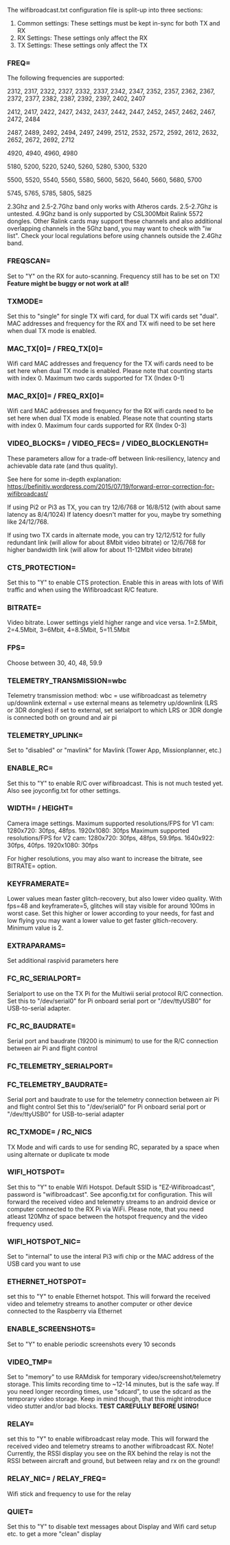 The wifibroadcast.txt configuration file is split-up into three sections:

1. Common settings: These settings must be kept in-sync for both TX and RX
2. RX Settings: These settings only affect the RX
3. TX Settings: These settings only affect the TX



### FREQ=

The following frequencies are supported:

2312, 2317, 2322, 2327, 2332, 2337, 2342, 2347, 2352, 2357, 2362, 2367, 2372, 2377, 2382, 2387, 2392, 2397, 2402, 2407

2412, 2417, 2422, 2427, 2432, 2437, 2442, 2447, 2452, 2457, 2462, 2467, 2472, 2484

2487, 2489, 2492, 2494, 2497, 2499, 2512, 2532, 2572, 2592, 2612, 2632, 2652, 2672, 2692, 2712

4920, 4940, 4960, 4980

5180, 5200, 5220, 5240, 5260, 5280, 5300, 5320

5500, 5520, 5540, 5560, 5580, 5600, 5620, 5640, 5660, 5680, 5700

5745, 5765, 5785, 5805, 5825


2.3Ghz and 2.5-2.7Ghz band only works with Atheros cards. 2.5-2.7Ghz is untested. 4.9Ghz band is only supported by CSL300Mbit Ralink 5572 dongles. Other Ralink cards may support these channels and also additional overlapping channels in the 5Ghz band, you may want to check with "iw list". Check your local regulations before using channels outside the 2.4Ghz band.

### FREQSCAN=
 Set to "Y" on the RX for auto-scanning. Frequency still has to be set on TX! **Feature might be buggy or not work at all!**



### TXMODE=
Set this to "single" for single TX wifi card, for dual TX wifi cards set "dual".
MAC addresses and frequency for the RX and TX wifi need to be set here when dual TX mode is enabled.


### MAC_TX[0]= / FREQ_TX[0]=
Wifi card MAC addresses and frequency for the TX wifi cards need to be set here when dual TX mode is enabled. Please note that counting starts with index 0. Maximum two cards supported for TX (Index 0-1)



### MAC_RX[0]= / FREQ_RX[0]=
Wifi card MAC addresses and frequency for the RX wifi cards need to be set here when dual TX mode is enabled. Please note that counting starts with index 0. Maximum four cards supported for RX (Index 0-3)


### VIDEO_BLOCKS= / VIDEO_FECS= / VIDEO_BLOCKLENGTH=
These parameters allow for a trade-off between link-resiliency, latency and achievable data rate (and thus quality).

See here for some in-depth explanation: https://befinitiv.wordpress.com/2015/07/19/forward-error-correction-for-wifibroadcast/

If using Pi2 or Pi3 as TX, you can try 12/6/768 or 16/8/512 (with about same latency as 8/4/1024) If latency doesn't matter for you, maybe try something like 24/12/768.

If using two TX cards in alternate mode, you can try 12/12/512 for fully redundant link (will allow for about 8Mbit video bitrate) or 12/6/768 for higher bandwidth link (will allow for about 11-12Mbit video bitrate)



### CTS_PROTECTION=
Set this to "Y" to enable CTS protection. Enable this in areas with lots of Wifi traffic and when using 
the Wifibroadcast R/C feature.

### BITRATE=
Video bitrate. Lower settings yield higher range and vice versa.
1=2.5Mbit, 2=4.5Mbit, 3=6Mbit, 4=8.5Mbit, 5=11.5Mbit

### FPS=
Choose between 30, 40, 48, 59.9

### TELEMETRY_TRANSMISSION=wbc
Telemetry transmission method:
wbc = use wifibroadcast as telemetry up/downlink
external = use external means as telemetry up/downlink (LRS or 3DR dongles)
if set to external, set serialport to which LRS or 3DR dongle is connected both on ground and air pi

### TELEMETRY_UPLINK=
Set to "disabled" or "mavlink" for Mavlink (Tower App, Missionplanner, etc.)

### ENABLE_RC=
Set this to "Y" to enable R/C over wifibroadcast. This is not much tested yet. Also see joyconfig.txt for other settings.

### WIDTH= / HEIGHT=
Camera image settings.
Maximum supported resolutions/FPS for V1 cam: 1280x720: 30fps, 48fps. 1920x1080: 30fps
Maximum supported resolutions/FPS for V2 cam: 1280x720: 30fps, 48fps, 59.9fps. 1640x922: 30fps, 40fps. 1920x1080: 30fps

For higher resolutions, you may also want to increase the bitrate, see BITRATE= option.


### KEYFRAMERATE=
Lower values mean faster glitch-recovery, but also lower video quality. With fps=48 and keyframerate=5, glitches will stay visible for around 100ms in worst case. Set this higher or lower according to your needs, for fast and low flying you may want a lower value to get faster gltich-recovery. Minimum value is 2.

### EXTRAPARAMS=
Set additional raspivid parameters here


### FC_RC_SERIALPORT=
Serialport to use on the TX Pi for the Multiwii serial protocol R/C connection. Set this to "/dev/serial0" for Pi onboard serial port or  "/dev/ttyUSB0" for USB-to-serial adapter.

### FC_RC_BAUDRATE=
Serial port and baudrate (19200 is minimum) to use for the R/C connection between air Pi and flight control

### FC_TELEMETRY_SERIALPORT=
### FC_TELEMETRY_BAUDRATE=
Serial port and baudrate to use for the telemetry connection between air Pi and flight control
Set this to "/dev/serial0" for Pi onboard serial port or  "/dev/ttyUSB0" for USB-to-serial adapter

### RC_TXMODE= / RC_NICS
TX Mode and wifi cards to use for sending RC, separated by a space when using alternate or duplicate tx mode

### WIFI_HOTSPOT=
Set this to "Y" to enable Wifi Hotspot. Default SSID is "EZ-Wifibroadcast", password is "wifibroadcast". See apconfig.txt for configuration. This will forward the received video and telemetry streams to an android device or computer connected to the RX Pi via WiFi. Please note, that you need atleast 120Mhz of space between the hotspot frequency and the video frequency used.


### WIFI_HOTSPOT_NIC=
Set to "internal" to use the interal Pi3 wifi chip or the MAC address of the USB card you want to use

### ETHERNET_HOTSPOT=
set this to "Y" to enable Ethernet hotspot. This will forward the received video and telemetry streams to another computer or other device connected to the Raspberry via Ethernet

### ENABLE_SCREENSHOTS=
Set to "Y" to enable periodic screenshots every 10 seconds

### VIDEO_TMP=
Set to "memory" to use RAMdisk for temporary video/screenshot/telemetry storage. This limits recording time to ~12-14 minutes, but is the safe way. If you need longer recording times, use "sdcard", to use the sdcard as the temporary video storage. Keep in mind though, that this might introduce video stutter and/or bad blocks. **TEST CAREFULLY BEFORE USING!**

### RELAY=
set this to "Y" to enable wifibroadcast relay mode. This will forward the received video and telemetry streams to another wifibroadcast RX. Note! Currently, the RSSI display you see on the RX behind the relay is not the RSSI between aircraft and ground, but between relay and rx on the ground!

### RELAY_NIC= / RELAY_FREQ= 
Wifi stick and frequency to use for the relay 

### QUIET=
Set this to "Y" to disable text messages about Display and Wifi card setup etc. to get a more "clean" display